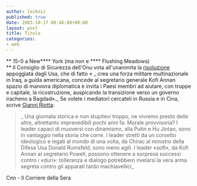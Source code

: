 ```yaml
---
author: leibniz
published: true
date: 2003-10-17 06:46:00+00:00
layout: post
title: Titolo
categories:
- web
---
```


 ** 15-0 a New**** York (ma non e **** Flushing Meadows)   
** Il Consiglio di Sicurezza dell'Onu vota all'unanimita la  [ risoluzione ](http://www.cnn.com/2003/WORLD/meast/10/16/sprj.irq.main/index.html)appoggiata dagli Usa, che di fatto « _ crea una forza militare multinazionale in Iraq, a guida americana, concede al segretario generale Kofi Annan spazio di manovra diplomatica e invita i Paesi membri ad aiutare, con truppe e capitale, la ricostruzione, auspicando la transizione verso un governo iracheno a Bagdad»._ Se volete i mediatori cercateli in Russia e in Cina, scrive  [ Gianni Riotta](http://www.corriere.it/edicola/index.jsp?path=PRIMA_PAGINA&doc=DUE): 

>  
> 
>  _ Una giornata storica e non stupitevi troppo, ne vivremo presto delle altre, altrettanto imprevedibili pochi anni fa. Morale provvisoria? I leader capaci di muoversi con dinamismo, alla Putin e Hu Jintao, sono in vantaggio nella storia che corre. I leader stretti da un corsetto ideologico e legati al mondo di una volta, da Chirac al ministro della Difesa Usa Donald Rumsfeld, sono meno agili. I leader «soft», da Kofi Annan al segretario Powell, possono ottenere a sorpresa successi contro i «duri»: tolleranza e dialogo potrebbero rivelarsi la vera arma segreta contro gli apparati tardo machiavellici_

Cnn - Il Corriere della Sera
